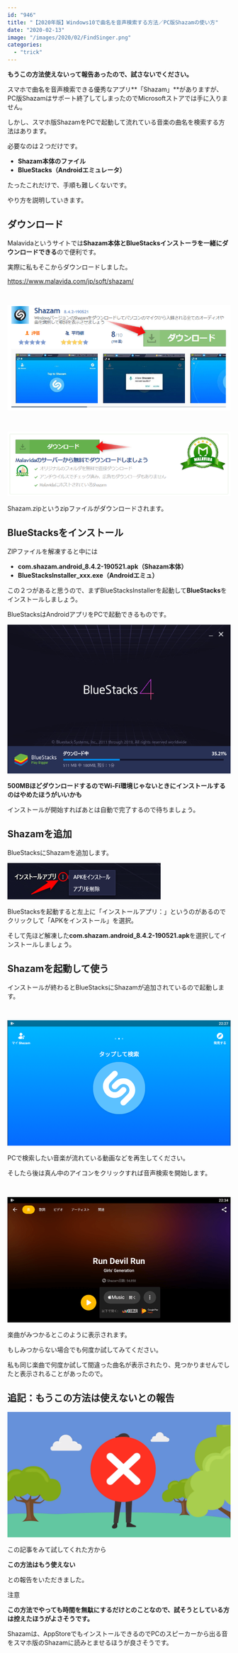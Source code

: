 ```yaml
---
id: "946"
title: "【2020年版】Windows10で曲名を音声検索する方法／PC版Shazamの使い方"
date: "2020-02-13"
image: "/images/2020/02/FindSinger.png"
categories: 
  - "trick"
---
```


**もうこの方法使えないって報告あったので、試さないでください。**

スマホで曲名を音声検索できる優秀なアプリ**「Shazam」**がありますが、PC版Shazamはサポート終了してしまったのでMicrosoftストアでは手に入りません。

しかし、スマホ版ShazamをPCで起動して流れている音楽の曲名を検索する方法はあります。

必要なのは２つだけです。

- **Shazam本体のファイル**
- **BlueStacks（Androidエミュレータ）**

たったこれだけで、手順も難しくないです。

やり方を説明していきます。

## ダウンロード

Malavidaというサイトでは**Shazam本体とBlueStacksインストーラを一緒にダウンロードできる**ので便利です。

実際に私もそこからダウンロードしました。

https://www.malavida.com/jp/soft/shazam/

 

![](/images/2020/02/Malavida_DL.png)

 

![](/images/2020/02/Malavida_DL2.png)

Shazam.zipというzipファイルがダウンロードされます。

## BlueStacksをインストール

ZIPファイルを解凍すると中には

- **com.shazam.android\_8.4.2-190521.apk（Shazam本体）**
- **BlueStacksInstaller\_xxx.exe（Androidエミュ）**

この２つがあると思うので、まずBlueStacksInstallerを起動して**BlueStacks**をインストールしましょう。

BlueStacksはAndroidアプリをPCで起動できるものです。

![](/images/2020/02/BlueStacksDL.png)

**500MBほどダウンロードするのでWi-Fi環境じゃないときにインストールするのはやめたほうがいいかも**

インストールが開始すればあとは自動で完了するので待ちましょう。

## Shazamを追加

BlueStacksにShazamを追加します。

![](/images/2020/02/BlueStacks_InstallApp.png)

BlueStacksを起動すると左上に「インストールアプリ：」というのがあるのでクリックして「APKをインストール」を選択。

そして先ほど解凍した**com.shazam.android\_8.4.2-190521.apk**を選択してインストールしましょう。

## Shazamを起動して使う

インストールが終わるとBlueStacksにShazamが追加されているので起動します。

 

![](/images/2020/02/Shazam_tap.png)

PCで検索したい音楽が流れている動画などを再生してください。

そしたら後は真ん中のアイコンをクリックすれば音声検索を開始します。

 

![](/images/2020/02/Shazam_result.png)

楽曲がみつかるとこのように表示されます。

もしみつからない場合でも何度か試してみてください。

私も同じ楽曲で何度か試して間違った曲名が表示されたり、見つかりませんでしたと表示されることがあったので。

## 追記：もうこの方法は使えないとの報告

![とき既に遅しShazam](/images/2020/07/batsu.png)

この記事をみて試してくれた方から

**この方法はもう使えない**

との報告をいただきました。

注意

**この方法でやっても時間を無駄にするだけとのことなので、試そうとしている方は控えたほうがよさそうです。**

Shazamは、AppStoreでもインストールできるのでPCのスピーカーから出る音をスマホ版のShazamに読みとませるほうが良さそうです。
